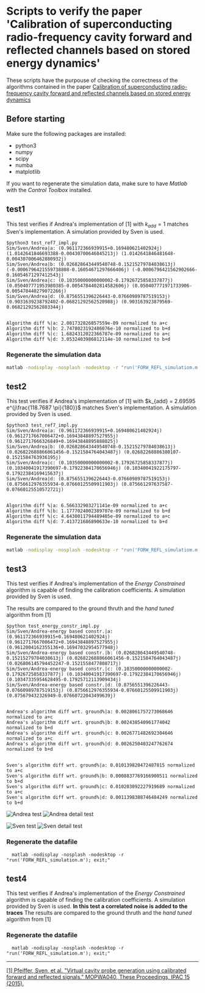 # Scripts to verify the paper 'Calibration of superconducting radio-frequency cavity forward and reflected channels based on stored energy dynamics'

These scripts have the purpouse of checking the correctness of the algorithms contained in the paper [Calibration of superconducting radio-frequency cavity forward and reflected channels based on stored energy dynamics](./Calibration_of_superconducting_radio_frequency_cavity_forward_and_reflected_channels_based_on_stored_energy_dynamics.pdf)

## Before starting

Make sure the following packages are installed:

- python3
- numpy
- scipy
- numba
- matplotlib

If you want to regenerate the simulation data, make sure to have *Matlab* with the *Control Toolbox* installed.

## test1

This test verifies if Andrea's implementation of [1] with $k_{add} = 1$ matches Sven's implementation. A simulation provided by Sven is used.

```
$python3 test_ref7_impl.py 
Sim/Sven/Andrea|a: (0.961172366939915+0.169480621402924j) (1.0142641846693388-0.00430700646045213j) (1.0142641846481648-0.004307006462880932j)
Sim/Sven/Andrea|b: (0.026828643449540748-0.15215279784038613j) (-0.0006796421559738808-0.16054671297666406j) (-0.0006796421562902666-0.16054671297412543j)
Sim/Sven/Andrea|c: (0.10350000000000002-0.17926725858337877j) (0.050407771953980385-0.0054784402814582606j) (0.050407771971733906-0.005478440279072266j)
Sim/Sven/Andrea|d: (0.8756551396226443-0.07660989787519153j) (0.9031639238792402-0.06821292562520988j) (0.903163923879569-0.06821292562803344j)


Algorithm diff %|a: 2.001732826857559e-09 normalized to a+c
Algorithm diff %|b: 2.7478023192486076e-10 normalized to b+d
Algorithm diff %|c: 1.6824312022366787e-09 normalized to a+c
Algorithm diff %|d: 3.0532403986812114e-10 normalized to b+d

```

### Regenerate the simulation data

```bash
matlab -nodisplay -nosplash -nodesktop -r "run('FORW_REFL_simulatiom.m');exit;"

```

## test2

This test verifies if Andrea's implementation of [1] with $k_{add} = 2.69595 e^{j\frac{118.7687 \pi}{180}}$ matches Sven's implementation. A simulation provided by Sven is used.

```
$python3 test_ref7_impl.py 
Sim/Sven/Andrea|a: (0.961172366939915+0.169480621402924j) (0.9612717667006472+0.16943848897527955j) (0.9612717666326849+0.16943848895888025j)
Sim/Sven/Andrea|b: (0.026828643449540748-0.15215279784038613j) (0.026822688866061456-0.1521584764043487j) (0.02682268886380107-0.1521584763936195j)
Sim/Sven/Andrea|c: (0.10350000000000002-0.17926725858337877j) (0.10340041917390697-0.17922384170656946j) (0.10340041922175797-0.17922384169415637j)
Sim/Sven/Andrea|d: (0.8756551396226443-0.07660989787519153j) (0.8756612976355934-0.07660125509911903j) (0.875661297637587-0.07660125510572721j)


Algorithm diff %|a: 6.566332903271141e-09 normalized to a+c
Algorithm diff %|b: 1.1777024002389707e-09 normalized to b+d
Algorithm diff %|c: 4.6430011794489485e-09 normalized to a+c
Algorithm diff %|d: 7.413721686890633e-10 normalized to b+d

```

### Regenerate the simulation data

```bash
matlab -nodisplay -nosplash -nodesktop -r "run('FORW_REFL_simulatiom.m');exit;"

```

## test3

This test verifies if Andrea's implementation of the *Energy Constrained* algorithm is capable of finding the calibration coefficients. A simulation provided by Sven is used.

The results are compared to the ground thruth and the *hand tuned* algorithm from [1]

```
$python test_energy_constr_impl.py 
Sim/Sven/Andrea-energy based constr.|a: (0.961172366939915+0.169480621402924j) (0.9612717667006472+0.16943848897527955j) (0.9612004162355136+0.16947032954577948j)
Sim/Sven/Andrea-energy based constr.|b: (0.026828643449540748-0.15215279784038613j) (0.026822688866061456-0.1521584764043487j) (0.026806145794452247-0.1521558477808717j)
Sim/Sven/Andrea-energy based constr.|c: (0.10350000000000002-0.17926725858337877j) (0.10340041917390697-0.17922384170656946j) (0.10347335954628495-0.17925712113909434j)
Sim/Sven/Andrea-energy based constr.|d: (0.8756551396226443-0.07660989787519153j) (0.8756612976355934-0.07660125509911903j) (0.875679432326949-0.07660722043499639j)


Andrea's algorithm diff wrt. ground%|a: 0.0028061757273068646 normalized to a+c
Andrea's algorithm diff wrt. ground%|b: 0.002438540961774042 normalized to b+d
Andrea's algorithm diff wrt. ground%|c: 0.0026771482692304646 normalized to a+c
Andrea's algorithm diff wrt. ground%|d: 0.0026250403247762674 normalized to b+d


Sven's algorithm diff wrt. ground%|a: 0.010139820472487815 normalized to a+c
Sven's algorithm diff wrt. ground%|b: 0.0008837769166900511 normalized to b+d
Sven's algorithm diff wrt. ground%|c: 0.010203092227919689 normalized to a+c
Sven's algorithm diff wrt. ground%|d: 0.0011398388746484249 normalized to b+d
```

![Andrea test](assets/andrea_test3.png)
![Andrea detail test](assets/andrea_detail_test3.png)

![Sven test](assets/sven_test3.png)
![Sven detail test](assets/sven_detail_test3.png)

### Regenerate the datafile

```shell
  matlab -nodisplay -nosplash -nodesktop -r "run('FORW_REFL_simulation.m'); exit;"

```

## test4

This test verifies if Andrea's implementation of the *Energy Constrained* algorithm is capable of finding the calibration coefficients. A simulation provided by Sven is used. **In this test a correlated noise is added to the traces**
The results are compared to the ground thruth and the *hand tuned* algorithm from [1]

### Regenerate the datafile

```shell
  matlab -nodisplay -nosplash -nodesktop -r "run('FORW_REFL_simulation.m'); exit;"

```

---

[\[1\] Pfeiffer, Sven, et al. "Virtual cavity probe generation using calibrated forward and reflected signals." MOPWA040, These Proceedings, IPAC 15 \(2015\).](https://accelconf.web.cern.ch/IPAC2015/papers/mopwa040.pdf)

